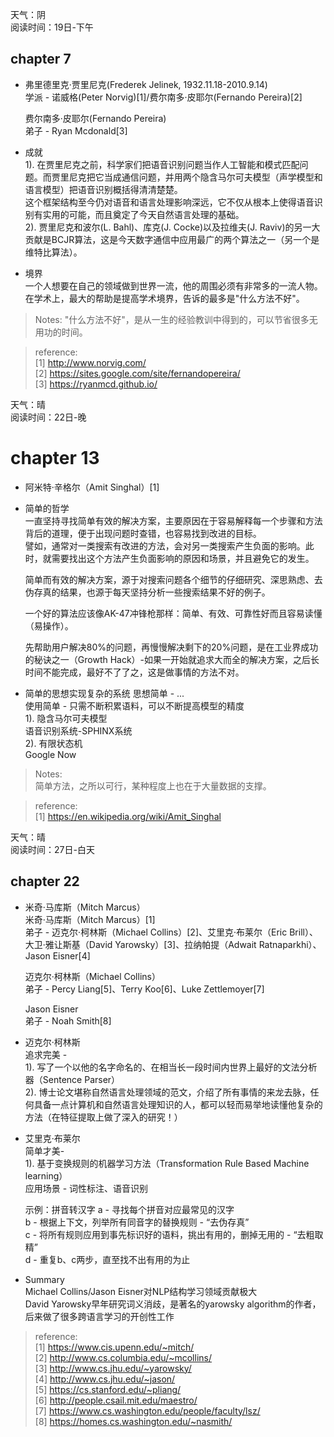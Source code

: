 天气：阴  
阅读时间：19日-下午  


## chapter 7
+ 弗里德里克·贾里尼克(Frederek Jelinek, 1932.11.18-2010.9.14)  
学派 - 诺威格(Peter Norvig)[1]/费尔南多·皮耶尔(Fernando Pereira)[2]

    费尔南多·皮耶尔(Fernando Pereira)  
弟子 - Ryan Mcdonald[3]


+ 成就  
1). 在贾里尼克之前，科学家们把语音识别问题当作人工智能和模式匹配问题。而贾里尼克把它当成通信问题，并用两个隐含马尔可夫模型（声学模型和语言模型）把语音识别概括得清清楚楚。  
这个框架结构至今仍对语音和语言处理影响深远，它不仅从根本上使得语音识别有实用的可能，而且奠定了今天自然语言处理的基础。  
2). 贾里尼克和波尔(L. Bahl)、库克(J. Cocke)以及拉维夫(J. Raviv)的另一大贡献是BCJR算法，这是今天数字通信中应用最广的两个算法之一（另一个是维特比算法）。  

+ 境界  
一个人想要在自己的领域做到世界一流，他的周围必须有非常多的一流人物。
在学术上，最大的帮助是提高学术境界，告诉的最多是"什么方法不好"。

> Notes:
> "什么方法不好"，是从一生的经验教训中得到的，可以节省很多无用功的时间。

> reference:  
[1] http://www.norvig.com/  
[2] https://sites.google.com/site/fernandopereira/  
[3] https://ryanmcd.github.io/




天气：晴  
阅读时间：22日-晚


# chapter 13
+ 阿米特‧辛格尔（Amit Singhal）[1]

+ 简单的哲学  
  一直坚持寻找简单有效的解决方案，主要原因在于容易解释每一个步骤和方法背后的道理，便于出现问题时查错，也容易找到改进的目标。    
  譬如，通常对一类搜索有改进的方法，会对另一类搜索产生负面的影响。此时，就需要找出这个方法产生负面影响的原因和场景，并且避免它的发生。  
  
  简单而有效的解决方案，源于对搜索问题各个细节的仔细研究、深思熟虑、去伪存真的结果，也源于每天坚持分析一些搜索结果不好的例子。
  
  一个好的算法应该像AK-47冲锋枪那样：简单、有效、可靠性好而且容易读懂（易操作）。  
  
  先帮助用户解决80%的问题，再慢慢解决剩下的20%问题，是在工业界成功的秘诀之一（Growth Hack）-如果一开始就追求大而全的解决方案，之后长时间不能完成，最好不了了之，这是做事情的方法不对。


+ 简单的思想实现复杂的系统
思想简单 - ...  
使用简单 - 只需不断积累语料，可以不断提高模型的精度  
1). 隐含马尔可夫模型  
语音识别系统-SPHINX系统  
2). 有限状态机  
Google Now

> Notes:  
> 简单方法，之所以可行，某种程度上也在于大量数据的支撑。

> reference:  
[1] https://en.wikipedia.org/wiki/Amit_Singhal  




天气：晴  
阅读时间：27日-白天  


## chapter 22
+ 米奇·马库斯（Mitch Marcus）  
米奇·马库斯（Mitch Marcus）[1]  
弟子 - 迈克尔·柯林斯（Michael Collins）[2]、艾里克·布莱尔（Eric Brill）、大卫·雅让斯基（David Yarowsky）[3]、拉纳帕提（Adwait Ratnaparkhi）、Jason Eisner[4]

    迈克尔·柯林斯（Michael Collins）  
弟子 - Percy Liang[5]、Terry Koo[6]、Luke Zettlemoyer[7]  

    Jason Eisner  
弟子 - Noah Smith[8]  

+ 迈克尔·柯林斯  
追求完美 -  
1). 写了一个以他的名字命名的、在相当长一段时间内世界上最好的文法分析器（Sentence Parser）  
2). 博士论文堪称自然语言处理领域的范文，介绍了所有事情的来龙去脉，任何具备一点计算机和自然语言处理知识的人，都可以轻而易举地读懂他复杂的方法（在特征提取上做了深入的研究！）  

+ 艾里克·布莱尔  
简单才美-  
1). 基于变换规则的机器学习方法（Transformation Rule Based Machine learning）  
应用场景 - 词性标注、语音识别  

    示例：拼音转汉字
a - 寻找每个拼音对应最常见的汉字  
b - 根据上下文，列举所有同音字的替换规则 - “去伪存真”  
c - 将所有规则应用到事先标识好的语料，挑出有用的，删掉无用的 - “去粗取精”  
d - 重复b、c两步，直至找不出有用的为止  


+ Summary  
Michael Collins/Jason Eisner对NLP结构学习领域贡献极大  
David Yarowsky早年研究词义消歧，是著名的yarowsky algorithm的作者，后来做了很多跨语言学习的开创性工作  


> reference:  
[1] https://www.cis.upenn.edu/~mitch/  
[2] http://www.cs.columbia.edu/~mcollins/  
[3] http://www.cs.jhu.edu/~yarowsky/  
[4] http://www.cs.jhu.edu/~jason/  
[5] https://cs.stanford.edu/~pliang/  
[6] http://people.csail.mit.edu/maestro/  
[7] https://www.cs.washington.edu/people/faculty/lsz/  
[8] https://homes.cs.washington.edu/~nasmith/  

